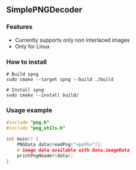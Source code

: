 ## SimplePNGDecoder

### Features
- Currently supports only non interlaced images
- Only for Linux
  
### How to install
```
# Build spng
sudo cmake --target spng --build ./build

# Install spng
sudo cmake --install build/
```

### Usage example
```cpp
#include "png.h"
#include "png_utils.h"

int main() {
    PNGData data{readPng("<path>")};
    # image data available with data.imageData
    printPngHeader(data);
}
```
  

